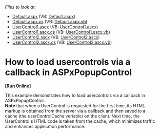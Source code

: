 <!-- default file list -->
*Files to look at*:

* [Default.aspx](./CS/WebSite/Default.aspx) (VB: [Default.aspx](./VB/WebSite/Default.aspx))
* [Default.aspx.cs](./CS/WebSite/Default.aspx.cs) (VB: [Default.aspx.vb](./VB/WebSite/Default.aspx.vb))
* [UserControl1.ascx](./CS/WebSite/UserControl1.ascx) (VB: [UserControl1.ascx](./VB/WebSite/UserControl1.ascx))
* [UserControl1.ascx.cs](./CS/WebSite/UserControl1.ascx.cs) (VB: [UserControl1.ascx.vb](./VB/WebSite/UserControl1.ascx.vb))
* [UserControl2.ascx](./CS/WebSite/UserControl2.ascx) (VB: [UserControl2.ascx](./VB/WebSite/UserControl2.ascx))
* [UserControl2.ascx.cs](./CS/WebSite/UserControl2.ascx.cs) (VB: [UserControl2.ascx.vb](./VB/WebSite/UserControl2.ascx.vb))
<!-- default file list end -->
# How to load usercontrols via a callback in ASPxPopupControl
<!-- run online -->
**[[Run Online]](https://codecentral.devexpress.com/e346/)**
<!-- run online end -->


<p>This example demonstrates how to load usercontrols via a callback in ASPxPopupControl.<br />
<strong>Note</strong> that when a UserControl is requested for the first time, its HTML markup is obtained from the server via a callback and then saved to a cache (the userControlCache veriable) on the client. Next time, the UserControl's HTML code is taken from the cache, which minimizes traffic and enhances application performance.</p>

<br/>


